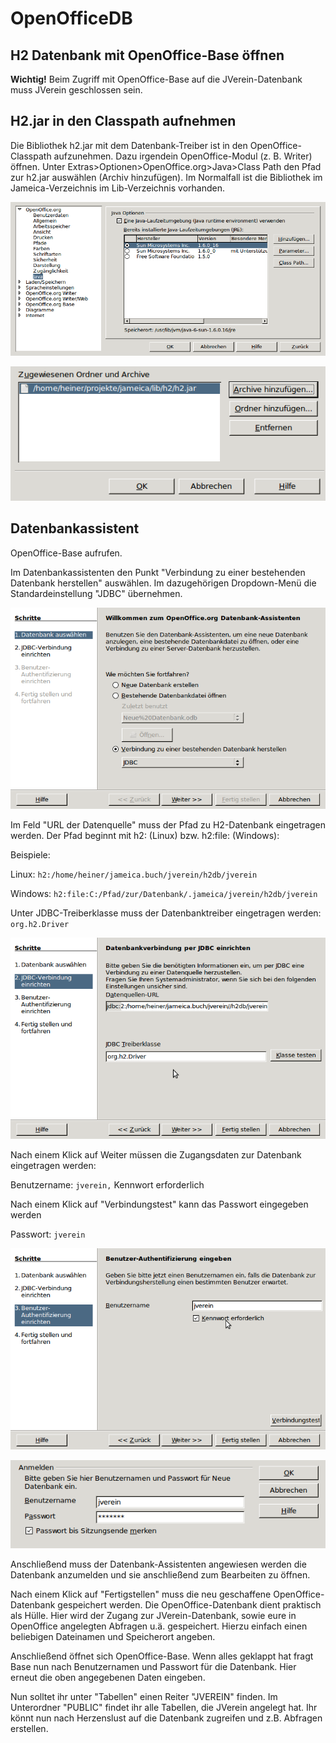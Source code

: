 # OpenOfficeDB

## H2 Datenbank mit OpenOffice-Base öffnen

**Wichtig!** Beim Zugriff mit OpenOffice-Base auf die JVerein-Datenbank muss JVerein geschlossen sein.

## H2.jar in den Classpath aufnehmen

Die Bibliothek h2.jar mit dem Datenbank-Treiber ist in den OpenOffice-Classpath aufzunehmen. Dazu irgendein OpenOffice-Modul \(z. B. Writer\) öffnen. Unter Extras&gt;Optionen&gt;OpenOffice.org&gt;Java&gt;Class Path den Pfad zur h2.jar auswählen \(Archiv hinzufügen\). Im Normalfall ist die Bibliothek im Jameica-Verzeichnis im Lib-Verzeichnis vorhanden.

![](../.gitbook/assets/oobaseh2classpath1.png)

![](../.gitbook/assets/oobaseh2classpath2.png)

## Datenbankassistent

OpenOffice-Base aufrufen.

Im Datenbankassistenten den Punkt "Verbindung zu einer bestehenden Datenbank herstellen" auswählen. Im dazugehörigen Dropdown-Menü die Standardeinstellung "JDBC" übernehmen.

![](../.gitbook/assets/oobaseh2datenbankassistent0.png)

Im Feld "URL der Datenquelle" muss der Pfad zu H2-Datenbank eingetragen werden. Der Pfad beginnt mit h2: \(Linux\) bzw. h2:file: \(Windows\):

Beispiele:

Linux: `h2:/home/heiner/jameica.buch/jverein/h2db/jverein`

Windows: `h2:file:C:/Pfad/zur/Datenbank/.jameica/jverein/h2db/jverein`

Unter JDBC-Treiberklasse muss der Datenbanktreiber eingetragen werden: `org.h2.Driver`

![](../.gitbook/assets/oobaseh2datenbankassistent1.png)

Nach einem Klick auf Weiter müssen die Zugangsdaten zur Datenbank eingetragen werden:

Benutzername: `jverein,` Kennwort erforderlich

Nach einem Klick auf "Verbindungstest" kann das Passwort eingegeben werden

Passwort: `jverein`

![](../.gitbook/assets/oobaseh2datenbankassistent2-2.png)

![](../.gitbook/assets/oobaseh2passwort.png)

Anschließend muss der Datenbank-Assistenten angewiesen werden die Datenbank anzumelden und sie anschließend zum Bearbeiten zu öffnen.

Nach einem Klick auf "Fertigstellen" muss die neu geschaffene OpenOffice-Datenbank gespeichert werden. Die OpenOffice-Datenbank dient praktisch als Hülle. Hier wird der Zugang zur JVerein-Datenbank, sowie eure in OpenOffice angelegten Abfragen u.ä. gespeichert. Hierzu einfach einen beliebigen Dateinamen und Speicherort angeben.

Anschließend öffnet sich OpenOffice-Base. Wenn alles geklappt hat fragt Base nun nach Benutzernamen und Passwort für die Datenbank. Hier erneut die oben angegebenen Daten eingeben.

Nun solltet ihr unter "Tabellen" einen Reiter "JVEREIN" finden. Im Unterordner "PUBLIC" findet ihr alle Tabellen, die JVerein angelegt hat. Ihr könnt nun nach Herzenslust auf die Datenbank zugreifen und z.B. Abfragen erstellen.


